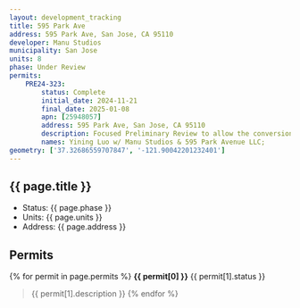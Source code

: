 ```yaml
---
layout: development_tracking
title: 595 Park Ave
address: 595 Park Ave, San Jose, CA 95110
developer: Manu Studios
municipality: San Jose
units: 8
phase: Under Review
permits:
    PRE24-323:
        status: Complete
        initial_date: 2024-11-21
        final_date: 2025-01-08
        apn: [25948057]
        address: 595 Park Ave, San Jose, CA 95110
        description: Focused Preliminary Review to allow the conversion of the existing three-story approximately 13,405-square-foot building into a mixed-use building consisting of ground floor retail space, office space, eight residential units, and amenity space on an approximately 0.56-gross-acre site.
        names: Yining Luo w/ Manu Studios & 595 Park Avenue LLC;
geometry: ['37.32686559707847', '-121.90042201232401']
---
```


## {{ page.title }}

- Status: {{ page.phase }}
- Units: {{ page.units }}
- Address: {{ page.address }}

## Permits

{% for permit in page.permits %}
  **{{ permit[0] }}** <span class="tag">{{ permit[1].status }}</span>
  >{{ permit[1].description }}
{% endfor %}
